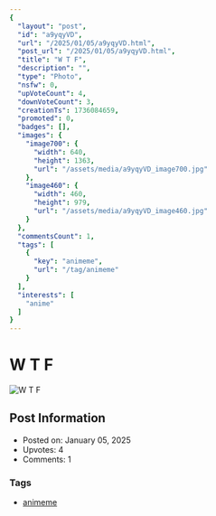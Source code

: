 ```yaml
---
{
  "layout": "post",
  "id": "a9yqyVD",
  "url": "/2025/01/05/a9yqyVD.html",
  "post_url": "/2025/01/05/a9yqyVD.html",
  "title": "W T F",
  "description": "",
  "type": "Photo",
  "nsfw": 0,
  "upVoteCount": 4,
  "downVoteCount": 3,
  "creationTs": 1736084659,
  "promoted": 0,
  "badges": [],
  "images": {
    "image700": {
      "width": 640,
      "height": 1363,
      "url": "/assets/media/a9yqyVD_image700.jpg"
    },
    "image460": {
      "width": 460,
      "height": 979,
      "url": "/assets/media/a9yqyVD_image460.jpg"
    }
  },
  "commentsCount": 1,
  "tags": [
    {
      "key": "animeme",
      "url": "/tag/animeme"
    }
  ],
  "interests": [
    "anime"
  ]
}
---
```


# W T F

![W T F](/assets/media/a9yqyVD_image700.jpg)

## Post Information

- Posted on: January 05, 2025
- Upvotes: 4
- Comments: 1

### Tags

- [animeme](/tag/animeme)
